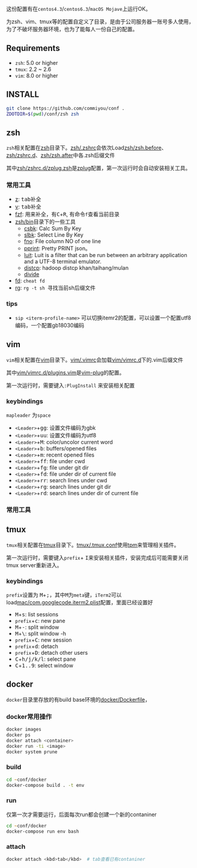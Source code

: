 这份配置有在`centos4.3`/`centos6.3`/`macOS Mojave`上运行OK。

为zsh、vim、tmux等的配置自定义了目录，是由于公司服务器一账号多人使用，为了不破坏服务器环境，也为了能每人一份自己的配置。



## Requirements
- `zsh`: 5.0 or higher
- `tmux`: 2.2 ~ 2.6
- `vim`: 8.0 or higher

## INSTALL
```sh
git clone https://github.com/commiyou/conf .
ZDOTDIR=$(pwd)/conf/zsh zsh
```

## zsh

`zsh`相关配置在[zsh](zsh)目录下。[zsh/.zshrc](zsh/.zshrc)会依次Load[zsh/zsh.before](zsh/zsh.before)、[zsh/zshrc.d](zsh/zshrc.d)、[zsh/zsh.after](zsh/zsh.after)中各.zsh后缀文件

其中[zsh/zshrc.d/zplug.zsh](zsh/zshrc.d/zplug.zsh)是[zplug](https://github.com/zplug/zplug)配置，第一次运行时会自动安装相关工具。

###  常用工具
- [z](https://github.com/rupa/z):  <kbd>tab</kbd>补全
- [v](https://github.com/rupa/v):  <kbd>tab</kbd>补全
- [fzf](https://github.com/junegunn/fzf): 用来补全，有<kbd>C</kbd>+<kbd>R</kbd>, 有命令`f`查看当前目录
- [zsh/bin](zsh/bin)目录下的一些工具
	- [csbk](zsh/bin/csbk): Calc Sum By Key
	- [slbk](zsh/bin/slbk): Select Line By Key
	- [fno](zsh/bin/fno): File column NO of one line
	- [pprint](zsh/bin/pprint): Pretty PRINT json。
	- [luit](https://linux.die.net/man/1/luit):  Luit is a filter that can be run between an arbitrary application and a UTF-8 terminal emulator.
	- [distcp](zsh/bin/distcp): hadoop distcp khan/taihang/mulan
	- [divide](zsh/bin/divide)
- [fd](https://github.com/sharkdp/fd): `cheat fd`
- [rg](https://github.com/BurntSushi/ripgrep): `rg -t sh `寻找当前sh后缀文件

### tips
- `sip <iterm-profile-name>` 可以切换itemr2的配置，可以设置一个配置utf8编码，一个配置gb18030编码

## vim
`vim`相关配置在[vim](vim)目录下。[vim/.vimrc](vim/.vimrc)会加载[vim/vimrc.d](vim/vimrc.d)下的.vim后缀文件

其中[vim/vimrc.d/plugins.vim](vim/vimrc.d/plugins.vim)是[vim-plug](https://github.com/junegunn/vim-plug)的配置。

第一次运行时，需要键入`:PlugInstall` 来安装相关配置

### keybindings
`mapleader` 为`space`
- `<Leader>`+<kbd>gg</kbd>: 设置文件编码为gbk
- `<Leader>`+<kbd>uu</kbd>: 设置文件编码为utf8
- `<Leader>`+<kbd>M</kbd>: color/uncolor current word
- `<Leader>`+<kbd>b</kbd>: buffers/opened files
- `<Leader>`+<kbd>m</kbd>: recent opened files
- `<Leader>`+<kbd>ff</kbd>: file under cwd
- `<Leader>`+<kbd>fg</kbd>: file under git dir
- `<Leader>`+<kbd>fd</kbd>: file under dir of current file  
- `<Leader>`+<kbd>rr</kbd>: search lines under cwd
- `<Leader>`+<kbd>rg</kbd>: search lines under git dir
- `<Leader>`+<kbd>rd</kbd>: search lines under dir of current file  


### 常用工具


## tmux
`tmux`相关配置在[tmux](tmux)目录下。[tmux/.tmux.conf](tmux/.tmux.conf)使用[tpm](https://github.com/tmux-plugins/tpm)来管理相关插件。

第一次运行时，需要键入`prefix`+ <kbd>I</kbd>来安装相关插件，安装完成后可能需要关闭tmux server重新进入。


### keybindings
`prefix`设置为 <kbd>M</kbd>+<kbd>;</kbd>，其中<kbd>M</kbd>为`meta`键，`iTerm2`可以load[mac/com.googlecode.iterm2.plist](mac/com.googlecode.iterm2.plist)配置，里面已经设置好
- <kbd>M</kbd>+<kbd>s</kbd>: list sessions
- `prefix`+<kbd>c</kbd>: new pane
- <kbd>M</kbd>+<kbd>-</kbd>: split window
- <kbd>M</kbd>+<kbd>\\</kbd>: split window -h
- `prefix`+<kbd>C</kbd>: new session
- `prefix`+<kbd>d</kbd>: detach
- `prefix`+<kbd>D</kbd>: detach other users
- <kbd>C</kbd>+<kbd>h/j/k/l</kbd>: select pane
- <kbd>C</kbd>+<kbd>1..9</kbd>: select window


## docker
`docker`目录里存放的有build base环境的[docker/Dockerfile](docker/Dockerfile)，

### docker常用操作
```zsh
docker images
docker ps
docker attach <container>
docker run -ti <image>
docker system prune
```

### build
```zsh
cd ~conf/docker
docker-compose build . -t env
```

### run
仅第一次才需要运行，后面每次run都会创建一个新的contaniner
```zsh
cd ~conf/docker
docker-compose run env bash
```

### attach
```zsh
docker attach <kbd>tab</kbd>  # tab查看已有contaniner
```
